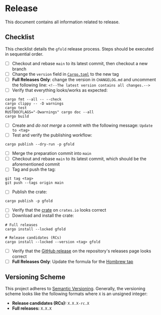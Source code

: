 # Release

This document contains all information related to release.

## Checklist

This checklist details the `gfold` release process.
Steps should be executed in sequential order.

- [ ] Checkout and rebase `main` to its latest commit, then checkout a new branch
- [ ] Change the `version` field in [`Cargo.toml`](../crates/gfold/Cargo.toml) to the new tag
- [ ] **Full Releases Only**: change the version in `CHANGELOG.md` and uncomment the following line: `<!--The latest version contains all changes.-->`
- [ ] Verify that everything looks/works as expected:

```shell
cargo fmt --all -- --check
cargo clippy -- -D warnings
cargo test
RUSTDOCFLAGS="-Dwarnings" cargo doc --all
cargo build
```

- [ ] Create and _do not merge_ a commit with the following message: `Update to <tag>`
- [ ] Test and verify the publishing workflow:

```shell
cargo publish --dry-run -p gfold
```

- [ ] Merge the preparation commit into `main`
- [ ] Checkout and rebase `main` to its latest commit, which should be the aforementioned commit
- [ ] Tag and push the tag:

```shell
git tag <tag>
git push --tags origin main
```

- [ ] Publish the crate:

```shell
cargo publish -p gfold
```

- [ ] Verify that the [crate](https://crates.io/crates/gfold) on `crates.io` looks correct
- [ ] Download and install the crate:

```shell
# Full releases
cargo install --locked gfold

# Release candidates (RCs)
cargo install --locked --version <tag> gfold
```

- [ ] Verify that the [GitHub release](https://github.com/nickgerace/gfold/releases) on the repository's releases page looks correct
- [ ] **Full Releases Only**: Update the formula for the [Hombrew tap](https://github.com/nickgerace/homebrew-nickgerace)

## Versioning Scheme

This project adheres to [Semantic Versioning](https://semver.org/spec/v2.0.0.html).
Generally, the versioning scheme looks like the following formats where `X` is an unsigned integer:

- **Release candidates (RCs):** `X.X.X-rc.X`
- **Full releases:** `X.X.X`
